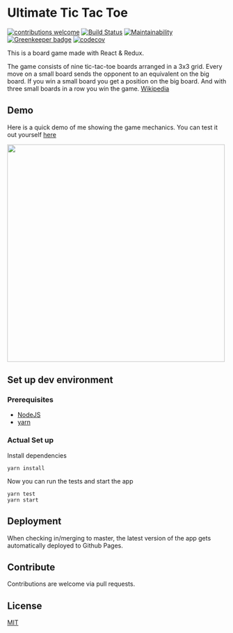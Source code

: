 # Ultimate Tic Tac Toe

[![contributions welcome](https://img.shields.io/badge/contributions-welcome-brightgreen.svg?style=flat)](https://github.com/maracuja-juice/ultimate-tic-tac-react/issues)
[![Build Status](https://travis-ci.org/maracuja-juice/ultimate-tic-tac-react.svg?branch=master)](https://travis-ci.org/maracuja-juice/ultimate-tic-tac-react)
[![Maintainability](https://api.codeclimate.com/v1/badges/563d045ede94fda03570/maintainability)](https://codeclimate.com/github/maracuja-juice/ultimate-tic-tac-react/maintainability)
[![Greenkeeper badge](https://badges.greenkeeper.io/maracuja-juice/ultimate-tic-tac-react.svg)](https://greenkeeper.io/)
[![codecov](https://codecov.io/gh/maracuja-juice/ultimate-tic-tac-react/branch/master/graph/badge.svg)](https://codecov.io/gh/maracuja-juice/ultimate-tic-tac-react)

This is a board game made with React & Redux. 

The game consists of nine tic-tac-toe boards arranged in a 3x3 grid. Every move on a small board sends the opponent to an equivalent on the big board. If you win a small board you get a position on the big board. And with three small boards in a row you win the game. [Wikipedia](https://en.m.wikipedia.org/wiki/Ultimate_tic-tac-toe)

## Demo

Here is a quick demo of me showing the game mechanics.
You can test it out yourself [here](https://maracuja-juice.github.io/ultimate-tic-tac-react/)

<img src="https://user-images.githubusercontent.com/16801528/36629951-37a825b2-195e-11e8-95f7-9c52f95695ec.gif" width="500">

## Set up dev environment
### Prerequisites

- [NodeJS](https://nodejs.org/en/)
- [yarn](https://yarnpkg.com/en/docs/install)

### Actual Set up

Install dependencies
```
yarn install
```

Now you can run the tests and start the app 
```
yarn test
yarn start
```

## Deployment

When checking in/merging to master, the latest version of the app gets automatically deployed to Github Pages.

## Contribute

Contributions are welcome via pull requests.

## License
[MIT](https://tldrlegal.com/license/mit-license)
